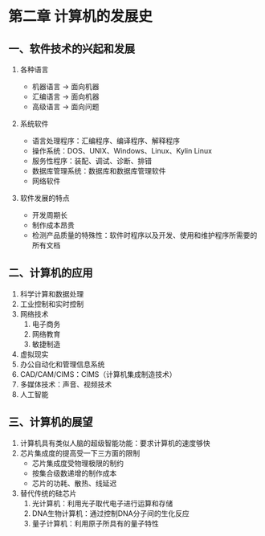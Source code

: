 # 第二章 计算机的发展史

## 一、软件技术的兴起和发展

1. 各种语言
   - 机器语言 -> 面向机器
   - 汇编语言 -> 面向机器
   - 高级语言 -> 面向问题

2. 系统软件
   - 语言处理程序：汇编程序、编译程序、解释程序
   - 操作系统：DOS、UNIX、Windows、Linux、Kylin Linux
   - 服务性程序：装配、调试、诊断、排错
   - 数据库管理系统：数据库和数据库管理软件
   - 网络软件
3. 软件发展的特点
   - 开发周期长
   - 制作成本昂贵
   - 检测产品质量的特殊性：软件时程序以及开发、使用和维护程序所需要的所有文档

## 二、计算机的应用

1. 科学计算和数据处理
2. 工业控制和实时控制
3. 网络技术
   1. 电子商务
   2. 网络教育
   3. 敏捷制造
4. 虚拟现实
5. 办公自动化和管理信息系统
6. CAD/CAM/CIMS：CIMS（计算机集成制造技术）
7. 多媒体技术：声音、视频技术
8. 人工智能

## 三、计算机的展望

1. 计算机具有类似人脑的超级智能功能：要求计算机的速度够快
2. 芯片集成度的提高受一下三方面的限制
   - 芯片集成度受物理极限的制约
   - 按集合级数递增的制作成本
   - 芯片的功耗、散热、线延迟
3. 替代传统的硅芯片
   1. 光计算机：利用光子取代电子进行运算和存储
   2. DNA生物计算机：通过控制DNA分子间的生化反应
   3. 量子计算机：利用原子所具有的量子特性

